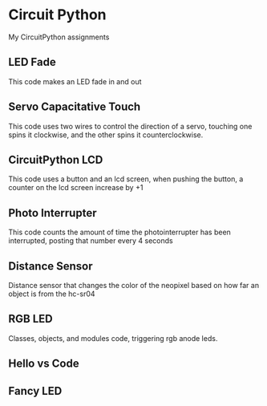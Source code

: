 # Circuit Python
My CircuitPython assignments

## LED Fade

This code makes an LED fade in and out

## Servo Capacitative Touch

This code uses two wires to control the direction of a servo, touching one spins it clockwise, and the other spins it counterclockwise. 

## CircuitPython LCD 

This code uses a button and an lcd screen, when pushing the button, a counter on the lcd screen increase by +1

## Photo Interrupter

This code counts the amount of time the photointerrupter has been interrupted, posting that number every 4 seconds

## Distance Sensor

Distance sensor that changes the color of the neopixel based on how far an object is from the hc-sr04

## RGB LED

Classes, objects, and modules code, triggering rgb anode leds.

## Hello vs Code

## Fancy LED